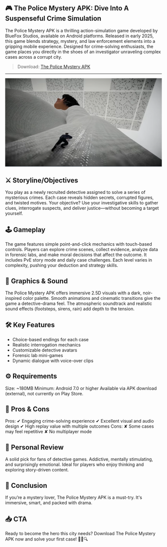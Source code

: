 ## 🎮 The Police Mystery APK: Dive Into A Suspenseful Crime Simulation

The Police Mystery APK is a thrilling action-simulation game developed by BlueFox Studios, available on Android platforms. Released in early 2025, this game blends strategy, mystery, and law enforcement elements into a gripping mobile experience. Designed for crime-solving enthusiasts, the game places you directly in the shoes of an investigator unraveling complex cases across a corrupt city.
>Download: [The Police Mystery APK](https://apkmodjoy.net/the-police-mystery/)
------------------
![alt text](image.png)

## ⚔️ Storyline/Objectives
You play as a newly recruited detective assigned to solve a series of mysterious crimes. Each case reveals hidden secrets, corrupted figures, and twisted motives. Your objective? Use your investigative skills to gather clues, interrogate suspects, and deliver justice—without becoming a target yourself.

## 🕹️ Gameplay
The game features simple point-and-click mechanics with touch-based controls. Players can explore crime scenes, collect evidence, analyze data in forensic labs, and make moral decisions that affect the outcome. It includes PvE story mode and daily case challenges. Each level varies in complexity, pushing your deduction and strategy skills.

## 🎨 Graphics & Sound
The Police Mystery APK offers immersive 2.5D visuals with a dark, noir-inspired color palette. Smooth animations and cinematic transitions give the game a detective-drama feel. The atmospheric soundtrack and realistic sound effects (footsteps, sirens, rain) add depth to the tension.

## 🛠️ Key Features

* Choice-based endings for each case
* Realistic interrogation mechanics
* Customizable detective avatars
* Forensic lab mini-games
* Dynamic dialogue with voice-over clips

## ⚙️ Requirements
Size: \~180MB
Minimum: Android 7.0 or higher
Available via APK download (external), not currently on Play Store.

## 💬 Pros & Cons
Pros:
✔ Engaging crime-solving experience
✔ Excellent visual and audio design
✔ High replay value with multiple outcomes
Cons:
✘ Some cases may feel repetitive
✘ No multiplayer mode

## 🌟 Personal Review
A solid pick for fans of detective games. Addictive, mentally stimulating, and surprisingly emotional. Ideal for players who enjoy thinking and exploring story-driven content.

## 📝 Conclusion
If you’re a mystery lover, The Police Mystery APK is a must-try. It's immersive, smart, and packed with drama.

## 📥 CTA
Ready to become the hero this city needs? Download The Police Mystery APK now and solve your first case! 🕵️‍♂️🔍
